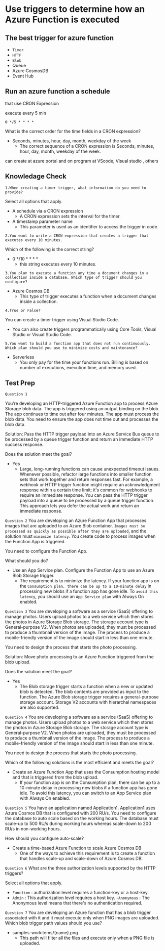 # Use triggers to determine how an Azure Function is executed

## The best trigger for azure function

- ``Timer``
- ``HTTP``
- ``Blob``
- Queue
- Azure CosmosDB
- Event Hub

## Run an azure function a schedule

that use CRON Expression

execute every 5 min

```cron
0 */5 * * * *
```

What is the correct order for the time fields in a CRON expression?

- Seconds, minutes, hour, day, month, weekday of the week
  - The correct sequence of a CRON expression is Seconds, minutes, hour, day, month, weekday of the week.

can create at azure portal and on program at VScode, Visual studio , others


## Knowledage Check

```1.When creating a timer trigger, what information do you need to provide?```

Select all options that apply.

- A schedule via a CRON expression
  - A CRON expression sets the interval for the timer.
- A timestamp parameter name
  - This parameter is used as an identifier to access the trigger in code.

```2.You want to write a CRON expression that creates a trigger that executes every 10 minutes.```

Which of the following is the correct string?

- 0 */10 * * * *
  - this string executes every 10 minutes.

```3.You plan to execute a function any time a document changes in a collection inside a database. Which type of trigger should you configure?```

- Azure Cosmos DB
  - This type of trigger executes a function when a document changes inside a collection.

```4.True or False?```

You can create a timer trigger using Visual Studio Code.

- You can also create triggers programmatically using Core Tools, Visual Studio or Visual Studio Code.

```5.You want to build a function app that does not run continuously. Which plan should you use to minimize costs and maintenance?```

- Serverless
  - You only pay for the time your functions run. Billing is based on number of executions, execution time, and memory used.


## Test Prep

```Question 1```

You’re developing an HTTP-triggered Azure Function app to process Azure Storage blob data. The app is triggered using an output binding on the blob. The app continues to time out after four minutes. The app must process the blob data. You need to ensure the app does not time out and processes the blob data.

Solution: Pass the HTTP trigger payload into an Azure Service Bus queue to be processed by a queue trigger function and return an immediate HTTP success response.

Does the solution meet the goal?

- Yes
  - Large, long-running functions can cause unexpected timeout issues. Whenever possible, refactor large functions into smaller function sets that work together and return responses fast. For example, a webhook or HTTP trigger function might require an acknowledgment response within a certain time limit; it's common for webhooks to require an immediate response. You can pass the HTTP trigger payload into a queue to be processed by a queue trigger function. This approach lets you defer the actual work and return an immediate response.


```Question 2```
You are developing an Azure Function App that processes images that are uploaded to an Azure Blob container. ```Images must be processed as quickly as possible after they are uploaded```, and the solution must ```minimize latency```. You create code to process images when the Function App is triggered.

You need to configure the Function App.

What should you do?

- Use an App Service plan. Configure the Function App to use an Azure Blob Storage trigger.
  - The requirement is to minimize the latency. If your function app is on the ```Consumption plan, there can be up to a 10-minute delay``` in processing new blobs if a function app has gone idle. To ```avoid this latency```, you should use an ```App Service plan``` with Always On enabled.

```Question 3```
You are developing a software as a service (SaaS) offering to manage photos. Users upload photos to a web service which then stores the photos in Azure Storage Blob storage. The storage account type is General-purpose V2. When photos are uploaded, they must be processed to produce a thumbnail version of the image. The process to produce a mobile-friendly version of the image should start in less than one minute.

You need to design the process that starts the photo processing.

Solution: Move photo processing to an Azure Function triggered from the blob upload.

Does the solution meet the goal?

- Yes
  - The Blob storage trigger starts a function when a new or updated blob is detected. The blob contents are provided as input to the function. The Azure Blob storage trigger requires a general-purpose storage account. Storage V2 accounts with hierarchal namespaces are also supported.


```Question 4```
You are developing a software as a service (SaaS) offering to manage photos. Users upload photos to a web service which then stores the photos in Azure Storage Blob storage. The storage account type is General-purpose V2. When photos are uploaded, they must be processed to produce a thumbnail version of the image. The process to produce a mobile-friendly version of the image should start in less than one minute.

You need to design the process that starts the photo processing.

Which of the following solutions is the most efficient and meets the goal?

- Create an Azure Function App that uses the Consumption hosting model and that is triggered from the blob upload.
  - If your function app is on the Consumption plan, there can be up to a 10-minute delay in processing new blobs if a function app has gone idle. To avoid this latency, you can switch to an App Service plan with Always On enabled.

```Question 5```
You have an application named Application1. Application1 uses Azure Cosmos DB that is configured with 200 RU/s. You need to configure the database to auto scale based on the working hours. The database must scale-up to 500 RU/s during working hours whereas scale-down to 200 RU/s in non-working hours.

How should you configure auto-scale?

- Create a time-based Azure Function to scale Azure Cosmos DB
  - One of the ways to achieve this requirement is to create a function that handles scale-up and scale-down of Azure Cosmos DB.

```Question 6```
What are the three authorization levels supported by the HTTP triggers?

Select all options that apply.

- ``Function`` : authorization level requires a function-key or a host-key.
- ``Admin`` : This authorization level requires a host key.
-``Anonymous`` : The Anonymous level means that there's no authentication required.


```Question 7```
You are developing an Azure function that has a blob trigger associated with it and it must execute only when PNG images are uploaded. Which blob trigger path values should you use?

- samples-workitems/{name}.png
  - This path will filter all the files and execute only when a PNG file is uploaded. 